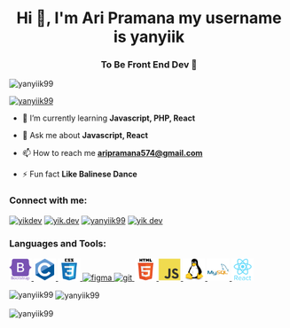 <h1 align="center">Hi 👋, I'm Ari Pramana my username is  yanyiik</h1>
<h3 align="center">To Be Front End Dev 🔑</h3>

<p align="left"> <img src="https://komarev.com/ghpvc/?username=yanyiik99&label=Profile%20views&color=0e75b6&style=flat" alt="yanyiik99" /> </p>

<p align="left"> <a href="https://github.com/ryo-ma/github-profile-trophy"><img src="https://github-profile-trophy.vercel.app/?username=yanyiik99" alt="yanyiik99" /></a> </p>

- 🌱 I’m currently learning **Javascript, PHP, React**

- 💬 Ask me about **Javascript, React**

- 📫 How to reach me **aripramana574@gmail.com**

- ⚡ Fun fact **Like Balinese Dance**

<h3 align="left">Connect with me:</h3>
<p align="left">
<a href="https://dev.to/yikdev" target="blank"><img align="center" src="https://raw.githubusercontent.com/rahuldkjain/github-profile-readme-generator/master/src/images/icons/Social/devto.svg" alt="yikdev" height="30" width="40" /></a>
<a href="https://instagram.com/yik.dev" target="blank"><img align="center" src="https://raw.githubusercontent.com/rahuldkjain/github-profile-readme-generator/master/src/images/icons/Social/instagram.svg" alt="yik.dev" height="30" width="40" /></a>
<a href="https://dribbble.com/yanyiik99" target="blank"><img align="center" src="https://raw.githubusercontent.com/rahuldkjain/github-profile-readme-generator/master/src/images/icons/Social/dribbble.svg" alt="yanyiik99" height="30" width="40" /></a>
<a href="https://www.youtube.com/c/yik dev" target="blank"><img align="center" src="https://raw.githubusercontent.com/rahuldkjain/github-profile-readme-generator/master/src/images/icons/Social/youtube.svg" alt="yik dev" height="30" width="40" /></a>
</p>

<h3 align="left">Languages and Tools:</h3>
<p align="left"> <a href="https://getbootstrap.com" target="_blank" rel="noreferrer"> <img src="https://raw.githubusercontent.com/devicons/devicon/master/icons/bootstrap/bootstrap-plain-wordmark.svg" alt="bootstrap" width="40" height="40"/> </a> <a href="https://www.cprogramming.com/" target="_blank" rel="noreferrer"> <img src="https://raw.githubusercontent.com/devicons/devicon/master/icons/c/c-original.svg" alt="c" width="40" height="40"/> </a> <a href="https://www.w3schools.com/css/" target="_blank" rel="noreferrer"> <img src="https://raw.githubusercontent.com/devicons/devicon/master/icons/css3/css3-original-wordmark.svg" alt="css3" width="40" height="40"/> </a> <a href="https://www.figma.com/" target="_blank" rel="noreferrer"> <img src="https://www.vectorlogo.zone/logos/figma/figma-icon.svg" alt="figma" width="40" height="40"/> </a> <a href="https://git-scm.com/" target="_blank" rel="noreferrer"> <img src="https://www.vectorlogo.zone/logos/git-scm/git-scm-icon.svg" alt="git" width="40" height="40"/> </a> <a href="https://www.w3.org/html/" target="_blank" rel="noreferrer"> <img src="https://raw.githubusercontent.com/devicons/devicon/master/icons/html5/html5-original-wordmark.svg" alt="html5" width="40" height="40"/> </a> <a href="https://developer.mozilla.org/en-US/docs/Web/JavaScript" target="_blank" rel="noreferrer"> <img src="https://raw.githubusercontent.com/devicons/devicon/master/icons/javascript/javascript-original.svg" alt="javascript" width="40" height="40"/> </a> <a href="https://www.linux.org/" target="_blank" rel="noreferrer"> <img src="https://raw.githubusercontent.com/devicons/devicon/master/icons/linux/linux-original.svg" alt="linux" width="40" height="40"/> </a> <a href="https://www.mysql.com/" target="_blank" rel="noreferrer"> <img src="https://raw.githubusercontent.com/devicons/devicon/master/icons/mysql/mysql-original-wordmark.svg" alt="mysql" width="40" height="40"/> </a> <a href="https://www.php.net" target="_blank" rel="noreferrer"><img src="https://raw.githubusercontent.com/devicons/devicon/master/icons/react/react-original-wordmark.svg" alt="react" width="40" height="40"/> </a> </p>

<p><img align="left" src="https://github-readme-stats.vercel.app/api/top-langs?username=yanyiik99&show_icons=true&locale=en&layout=compact" alt="yanyiik99" /></p>

<p>&nbsp;<img align="center" src="https://github-readme-stats.vercel.app/api?username=yanyiik99&show_icons=true&locale=en" alt="yanyiik99" /></p>

<p><img align="center" src="https://github-readme-streak-stats.herokuapp.com/?user=yanyiik99&" alt="yanyiik99" /></p>
